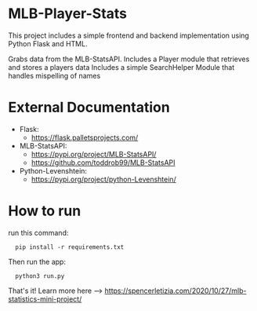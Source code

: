 # MLB-Player-Stats

This project includes a simple frontend and backend implementation using Python Flask and HTML.

Grabs data from the MLB-StatsAPI.
Includes a Player module that retrieves and stores a players data
Includes a simple SearchHelper Module that handles mispelling of names

# External Documentation
* Flask: 
  * https://flask.palletsprojects.com/
* MLB-StatsAPI:
  * https://pypi.org/project/MLB-StatsAPI/
  * https://github.com/toddrob99/MLB-StatsAPI
* Python-Levenshtein:
  * https://pypi.org/project/python-Levenshtein/

# How to run
run this command:
```
  pip install -r requirements.txt
```
Then run the app:
```
  python3 run.py
```
  
That's it! Learn more here --> https://spencerletizia.com/2020/10/27/mlb-statistics-mini-project/
